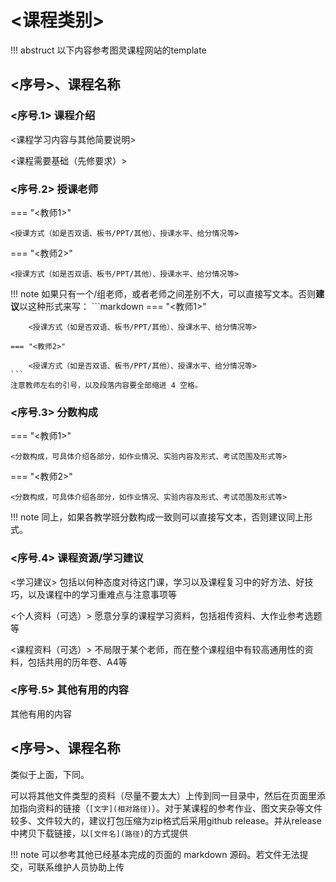 # <课程类别> 
!!! abstruct 
    以下内容参考图灵课程网站的template
    
## <序号>、课程名称
### <序号.1> 课程介绍
<课程学习内容与其他简要说明>

<课程需要基础（先修要求）>
### <序号.2> 授课老师

=== "<教师1>"

    <授课方式（如是否双语、板书/PPT/其他）、授课水平、给分情况等>

=== "<教师2>" 

    <授课方式（如是否双语、板书/PPT/其他）、授课水平、给分情况等>

!!! note
    如果只有一个/组老师，或者老师之间差别不大，可以直接写文本。否则**建议**以这种形式来写：
    ```markdown
    === "<教师1>"

        <授课方式（如是否双语、板书/PPT/其他）、授课水平、给分情况等>

    === "<教师2>" 

        <授课方式（如是否双语、板书/PPT/其他）、授课水平、给分情况等>
    ```
    注意教师左右的引号，以及段落内容要全部缩进 4 空格。

### <序号.3> 分数构成

=== "<教师1>"

    <分数构成，可具体介绍各部分，如作业情况、实验内容及形式、考试范围及形式等>

=== "<教师2>" 

    <分数构成，可具体介绍各部分，如作业情况、实验内容及形式、考试范围及形式等>

!!! note
    同上，如果各教学班分数构成一致则可以直接写文本，否则建议同上形式。

### <序号.4> 课程资源/学习建议
<学习建议> 包括以何种态度对待这门课，学习以及课程复习中的好方法、好技巧，以及课程中的学习重难点与注意事项等

<个人资料（可选）> 愿意分享的课程学习资料，包括祖传资料、大作业参考选题等

<课程资料（可选）> 不局限于某个老师，而在整个课程组中有较高通用性的资料，包括共用的历年卷、A4等

### <序号.5> 其他有用的内容
其他有用的内容

## <序号>、课程名称
类似于上面，下同。


可以将其他文件类型的资料（尽量不要太大）上传到同一目录中，然后在页面里添加指向资料的链接（`[文字](相对路径)`）。对于某课程的参考作业、图文夹杂等文件较多、文件较大的，建议打包压缩为zip格式后采用github release。并从release中拷贝下载链接，以`[文件名](路径)`的方式提供

!!! note
    可以参考其他已经基本完成的页面的 markdown 源码。若文件无法提交，可联系维护人员协助上传
